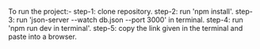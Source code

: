 To run the project:-
step-1: clone repository.
step-2: run 'npm install'.
step-3: run 'json-server --watch db.json --port 3000' in terminal.
step-4: run 'npm run dev in terminal'.
step-5: copy the link given in the terminal and paste into a browser.